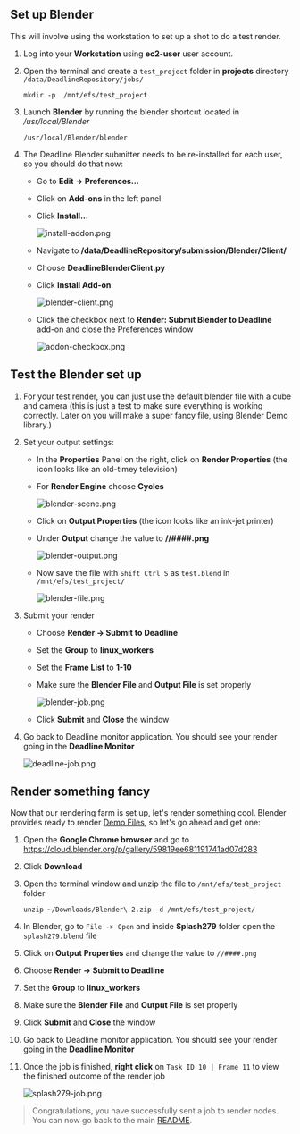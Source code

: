 ## Set up Blender

This will involve using the workstation to set up a shot to do a test render.

1. Log into your **Workstation** using **ec2-user** user account.
1. Open the terminal and create a `test_project` folder in **projects** directory `/data/DeadlineRepository/jobs/`

   ```
   mkdir -p  /mnt/efs/test_project
   ```

1. Launch **Blender** by running the blender shortcut located in */usr/local/Blender*

   ```
   /usr/local/Blender/blender
   ```

1. The Deadline Blender submitter needs to be re-installed for each user, so you should do that now:
    * Go to **Edit → Preferences...**
    * Click on **Add-ons** in the left panel
    * Click **Install...**

      ![install-addon.png](./install-addon.png)

    * Navigate to **/data/DeadlineRepository/submission/Blender/Client/**
    * Choose **DeadlineBlenderClient.py**
    * Click **Install Add-on**

      ![blender-client.png](./blender-client.png)

    * Click the checkbox next to **Render: Submit Blender to Deadline** add-on and close the Preferences window

      ![addon-checkbox.png](./addon-checkbox.png)

## Test the Blender set up

1. For your test render, you can just use the default blender file with a cube and camera (this is just a test to make sure everything is working correctly. Later on you will make a super fancy file, using Blender Demo library.)
1. Set your output settings:
    * In the **Properties** Panel on the right, click on **Render Properties** (the icon looks like an old-timey television)
    * For **Render Engine** choose **Cycles**

      ![blender-scene.png](./blender-scene.png)

    * Click on **Output Properties** (the icon looks like an ink-jet printer)
    * Under **Output** change the value to **//####.png**

      ![blender-output.png](./blender-output.png)

    * Now save the file with `Shift Ctrl S` as `test.blend` in `/mnt/efs/test_project/`

      ![blender-file.png](./blender-file.png)

1. Submit your render
    * Choose **Render → Submit to Deadline**
    * Set the **Group** to **linux_workers**
    * Set the **Frame List** to **1-10**
    * Make sure the **Blender File** and **Output File** is set properly

      ![blender-job.png](./blender-job.png)

    * Click **Submit** and **Close** the window

1. Go back to Deadline monitor application. You should see your render going in the **Deadline Monitor**

   ![deadline-job.png](./deadline-job.png)

## Render something fancy

Now that our rendering farm is set up, let's render something cool. Blender provides ready to render [Demo Files](https://www.blender.org/download/demo-files/), so let's go ahead and get one:

1. Open the **Google Chrome browser**  and go to https://cloud.blender.org/p/gallery/59819ee681191741ad07d283
1. Click **Download**
1. Open the terminal window and unzip the file to `/mnt/efs/test_project` folder
   ```
   unzip ~/Downloads/Blender\ 2.zip -d /mnt/efs/test_project/
   ```
1. In Blender, go to `File -> Open` and inside **Splash279** folder open the `splash279.blend` file
1. Click on **Output Properties** and change the value to `//####.png`
1. Choose **Render -> Submit to Deadline**
1. Set the **Group** to **linux_workers**
1. Make sure the **Blender File** and **Output File** is set properly
1. Click **Submit** and **Close** the window
1. Go back to Deadline monitor application. You should see your render going in the **Deadline Monitor**
1. Once the job is finished, **right click** on `Task ID 10 | Frame 11` to view the finished outcome of the render job

   ![splash279-job.png](./splash279-job.png)


 > Congratulations, you have successfully sent a job to render nodes. You can now go back to the main [README](../README.md).
